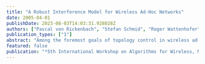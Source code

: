 ```yaml
---
title: "A Robust Interference Model for Wireless Ad-Hoc Networks"
date: 2005-04-01
publishDate: 2023-08-03T14:03:31.928028Z
authors: ["Pascal von Rickenbach", "Stefan Schmid", "Roger Wattenhofer", "Aaron Zollinger"]
publication_types: ["1"]
abstract: "Among the foremost goals of topology control in wireless ad-hoc networks is interference reduction. This paper presents a receiver-centric interference model featuring two main advantages over previous work. First, it reflects the fact that interference occurs at the intended receiver of a message. Second, the presented interference measure is robust with respect to addition or removal of single network nodes. Regarding both of these aspects our model intuitively corresponds to the behavior of interference in reality. Based on this interference model, we show that currently known topology control algorithms poorly reduce interference. Motivated by the observation that already one-dimensional network instances display the intricacy of the considered problem, we continue to focus on the so-called highway model. Setting out to analyze the special case of the exponential node chain, we eventually describe an algorithm guaranteeing to achieve a ıt &nthroot;$Δ$-approximation (where ıt n=4) of the optimal connectivity-preserving topology in the general highway model."
featured: false
publication: "*5th International Workshop on Algorithms for Wireless, Mobile, Ad Hoc and Sensor Networks (WMAN)*"
---
```


